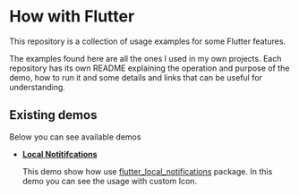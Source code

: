 # How with Flutter

This repository is a collection of usage examples for some Flutter features.

The examples found here are all the ones I used in my own projects. Each repository has its own README explaining the operation and purpose of the demo, how to run it and some details and links that can be useful for understanding.

## Existing demos

Below you can see available demos

- **[Local Notitifcations](https://github.com/geeksilva97/how-with-flutter/tree/master/local_notifications_demo)**

    This demo show how use [flutter_local_notifications](https://pub.dev/packages/flutter_local_notifications) package.
    In this demo you can see the usage with custom Icon.